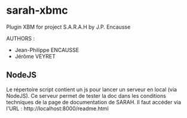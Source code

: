 sarah-xbmc
==========

Plugin XBM for project S.A.R.A.H by J.P. Encausse

AUTHORS :
* Jean-Philippe ENCAUSSE
* Jérôme VEYRET

NodeJS
------

Le répertoire script contient un js pour lancer un serveur en local (via NodeJS). Ce serveur permet de tester la doc
dans les conditions techniques de la page de documentation de SARAH. Il faut accéder via l'URL : http://localhost:8000/readme.html